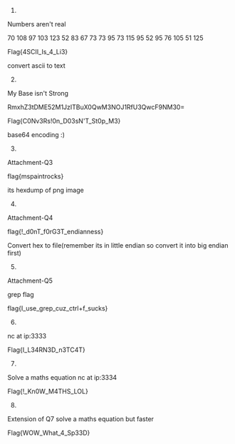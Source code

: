 1.
Numbers aren't real

70 108 97 103 123 52 83 67 73 73 95 73 115 95 52 95 76 105 51 125 

Flag{4SCII_Is_4_Li3}


convert ascii to text


2.
My Base isn't Strong


RmxhZ3tDME52M1JzITBuX0QwM3NOJ1RfU3QwcF9NM30=


Flag{C0Nv3Rs!0n_D03sN'T_St0p_M3}

base64 encoding :)


3.
Attachment-Q3

flag{mspaintrocks}

its hexdump of png image

4.
Attachment-Q4

flag{!_d0nT_f0rG3T_endianness}

Convert hex to file(remember its in little endian so convert it into big endian first)

5.
Attachment-Q5


grep flag

flag{I_use_grep_cuz_ctrl+f_sucks}

6.
nc at ip:3333

Flag{I_L34RN3D_n3TC4T}


7.
Solve a maths equation
nc at ip:3334

Flag{!_Kn0W_M4THS_LOL}

8.
Extension of Q7
solve a maths equation but faster

Flag{WOW_What_4_Sp33D}
